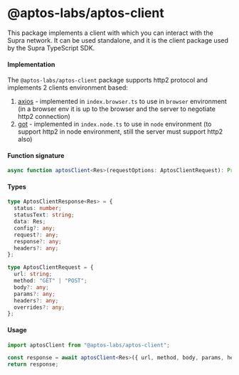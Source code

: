 # @aptos-labs/aptos-client

This package implements a client with which you can interact with the Supra network. It can be used standalone, and it is the client package used by the Supra TypeScript SDK.

#### Implementation

The `@aptos-labs/aptos-client` package supports http2 protocol and implements 2 clients environment based:

1. [axios](https://github.com/axios/axios) - implemented in `index.browser.ts` to use in `browser` environment (in a browser env it is up to the browser and the server to negotiate http2 connection)
2. [got](https://github.com/sindresorhus/got) - implemented in `index.node.ts` to use in `node` environment (to support http2 in node environment, still the server must support http2 also)

#### Function signature

```ts
async function aptosClient<Res>(requestOptions: AptosClientRequest): Promise<AptosClientResponse<Res>>;
```

#### Types

```ts
type AptosClientResponse<Res> = {
  status: number;
  statusText: string;
  data: Res;
  config?: any;
  request?: any;
  response?: any;
  headers?: any;
};

type AptosClientRequest = {
  url: string;
  method: "GET" | "POST";
  body?: any;
  params?: any;
  headers?: any;
  overrides?: any;
};
```

#### Usage

```ts
import aptosClient from "@aptos-labs/aptos-client";

const response = await aptosClient<Res>({ url, method, body, params, headers, overrides });
return response;
```
